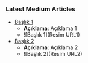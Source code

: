 ### Latest Medium Articles
<!-- MEDIUM-ARTICLE-LIST:START -->
- [Başlık 1](Link1)
  - **Açıklama**: Açıklama 1
  - ![Başlık 1](Resim URL1)
- [Başlık 2](Link2)
  - **Açıklama**: Açıklama 2
  - ![Başlık 2](Resim URL2)
<!-- MEDIUM-ARTICLE-LIST:END -->
